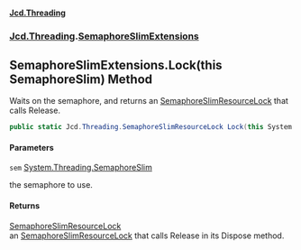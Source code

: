 #### [Jcd.Threading](index.md 'index')
### [Jcd.Threading](Jcd.Threading.md 'Jcd.Threading').[SemaphoreSlimExtensions](SemaphoreSlimExtensions.md 'Jcd.Threading.SemaphoreSlimExtensions')

## SemaphoreSlimExtensions.Lock(this SemaphoreSlim) Method

Waits on the semaphore, and returns an [SemaphoreSlimResourceLock](SemaphoreSlimResourceLock.md 'Jcd.Threading.SemaphoreSlimResourceLock') that calls Release.

```csharp
public static Jcd.Threading.SemaphoreSlimResourceLock Lock(this System.Threading.SemaphoreSlim sem);
```
#### Parameters

<a name='Jcd.Threading.SemaphoreSlimExtensions.Lock(thisSystem.Threading.SemaphoreSlim).sem'></a>

`sem` [System.Threading.SemaphoreSlim](https://docs.microsoft.com/en-us/dotnet/api/System.Threading.SemaphoreSlim 'System.Threading.SemaphoreSlim')

the semaphore to use.

#### Returns
[SemaphoreSlimResourceLock](SemaphoreSlimResourceLock.md 'Jcd.Threading.SemaphoreSlimResourceLock')  
an [SemaphoreSlimResourceLock](SemaphoreSlimResourceLock.md 'Jcd.Threading.SemaphoreSlimResourceLock') that calls Release in its Dispose method.